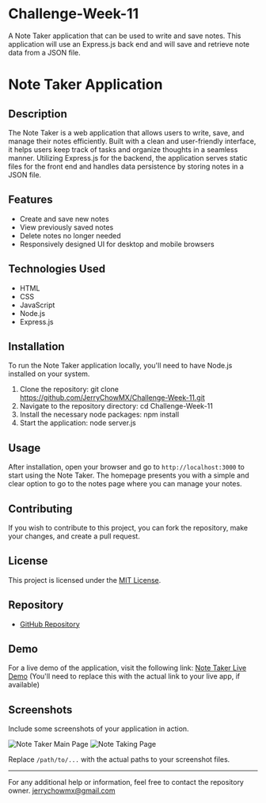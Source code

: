 # Challenge-Week-11
A Note Taker application that can be used to write and save notes. This application will use an Express.js back end and will save and retrieve note data from a JSON file.

# Note Taker Application

## Description

The Note Taker is a web application that allows users to write, save, and manage their notes efficiently. Built with a clean and user-friendly interface, it helps users keep track of tasks and organize thoughts in a seamless manner. Utilizing Express.js for the backend, the application serves static files for the front end and handles data persistence by storing notes in a JSON file.

## Features

- Create and save new notes
- View previously saved notes
- Delete notes no longer needed
- Responsively designed UI for desktop and mobile browsers

## Technologies Used

- HTML
- CSS
- JavaScript
- Node.js
- Express.js

## Installation

To run the Note Taker application locally, you'll need to have Node.js installed on your system.

1. Clone the repository: git clone https://github.com/JerryChowMX/Challenge-Week-11.git
2. Navigate to the repository directory: cd Challenge-Week-11
3. Install the necessary node packages: npm install
4. Start the application: node server.js


## Usage

After installation, open your browser and go to `http://localhost:3000` to start using the Note Taker. The homepage presents you with a simple and clear option to go to the notes page where you can manage your notes.

## Contributing

If you wish to contribute to this project, you can fork the repository, make your changes, and create a pull request.

## License

This project is licensed under the [MIT License](LICENSE).

## Repository

- [GitHub Repository](https://github.com/JerryChowMX/Challenge-Week-11)

## Demo

For a live demo of the application, visit the following link: [Note Taker Live Demo](#) (You'll need to replace this with the actual link to your live app, if available)

## Screenshots

Include some screenshots of your application in action.

![Note Taker Main Page](/path/to/main-page-screenshot.png)
![Note Taking Page](/path/to/note-taking-page-screenshot.png)

Replace `/path/to/...` with the actual paths to your screenshot files.

---

For any additional help or information, feel free to contact the repository owner.
jerrychowmx@gmail.com







